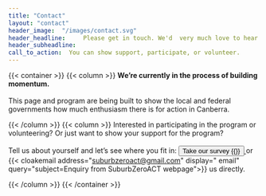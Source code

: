 ```yaml
---
title: "Contact"
layout: "contact"
header_image:  "/images/contact.svg"
header_headline:     Please get in touch. We'd  very much love to hear from you via the survey, email or the contact form below.
header_subheadline: 
call_to_action:  You can show support, participate, or volunteer.
---
```

 
 
 {{< container >}}
{{< column >}}
<b> We’re currently in the process of building momentum.</b> <br><br>
 This page and program are being built to show the local and federal governments how much enthusiasm there is for action in Canberra.




{{< /column >}}
{{< column >}}
 Interested in participating in the program or volunteering?  Or just want to show your support for the program? 
<br><br>
Tell us about yourself and let’s see where you fit in:     <a href="https://surveymonkey.com/r/electrifyACT"><button  >Take our survey  {{<ico notebook>}}</button> </a> or  {{< cloakemail address="suburbzeroact@gmail.com" display=" email" query="subject=Enquiry from SuburbZeroACT webpage">}} us directly.

{{< /column >}}
{{< /container >}}

